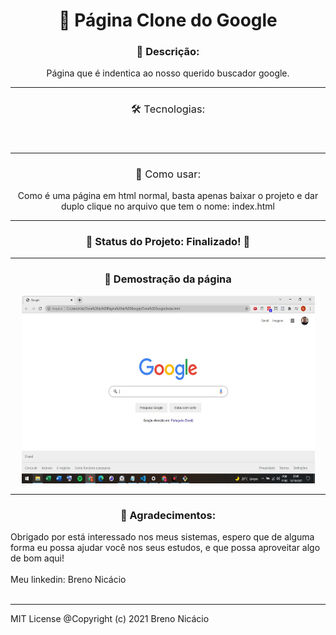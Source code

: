 <h1 align="center">
    <div href="#">🔗 Página Clone do Google</div>
</h1>

<h3 align="center">🚀 Descrição:</h3>

<div align="center">
    Página que é indentica ao nosso querido buscador google.
</div>

<hr>

<div>
	<h3 style="font-weight: normal;" align="center">🛠 Tecnologias:</h3>
</div>


<div align="center">
    <img style="margin: 10px;" src="https://img.shields.io/badge/HTML5-tecnology-yellow" alt="">
    <img style="margin: 10px;" src="https://img.shields.io/badge/CSS3-tecnology-orange" alt="">
</div>

<hr>

<h3 style="font-weight: normal;" align="center">🚀 Como usar:</h3>
<div align="center"">
  Como é uma página em html normal, basta apenas baixar o projeto e dar duplo clique no arquivo
  que tem o nome: index.html

<hr>
	    
</div>
<h3 align="center"> 
	🚧  Status do Projeto:  Finalizado!  🚧
</h3>
<hr>

<h3 align="center"> 🚀 Demostração da página</h3>

<div align="center">
    <img  src="./Clone Google/assets/images/google-readme.jpeg" width="469" height="300" alt="">
</div>
										     
<hr>
										     
<h3 align="center">🚀 Agradecimentos:</h3>
		  
<div>
Obrigado por está interessado nos meus sistemas, espero que de alguma forma eu possa
ajudar você nos seus estudos, e que possa aproveitar algo de bom aqui! <br><br>
Meu linkedin: Breno Nicácio <br><br>	   
</div>		  

	   
<hr>      


MIT License
@Copyright (c) 2021 Breno Nicácio



